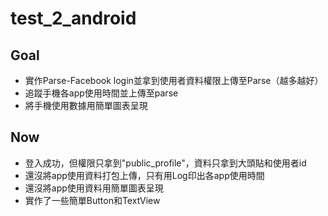 # test_2_android

Goal
--------------------------------------
* 實作Parse-Facebook login並拿到使用者資料權限上傳至Parse（越多越好）
* 追蹤手機各app使用時間並上傳至parse
* 將手機使用數據用簡單圖表呈現

Now
---------------------------------------
* 登入成功，但權限只拿到"public_profile"，資料只拿到大頭貼和使用者id
* 還沒將app使用資料打包上傳，只有用Log印出各app使用時間
* 還沒將app使用資料用簡單圖表呈現
* 實作了一些簡單Button和TextView
